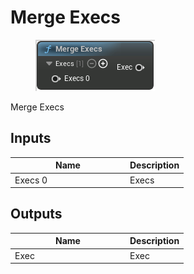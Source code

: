 # Merge Execs

<div align="left" data-full-width="false">

<figure><img src="../../../api/Exec Nodes/Merge_Execs.png" alt=""><figcaption></figcaption></figure>

</div>

Merge Execs

## Inputs

<table><thead><tr><th width="170">Name</th><th>Description</th></tr></thead><tbody><tr><td>Execs 0</td><td>Execs</td></tr></tbody></table>

## Outputs

<table><thead><tr><th width="170">Name</th><th>Description</th></tr></thead><tbody><tr><td>Exec</td><td>Exec</td></tr></tbody></table>
